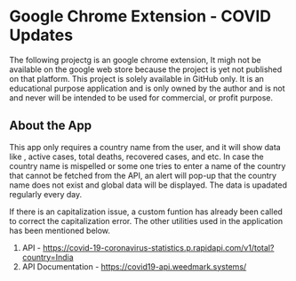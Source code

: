 # Google Chrome Extension - COVID Updates

The following projectg is an google chrome extension, It migh not be available on the google web store because the project is yet not published on that platform. This project is solely available in GitHub only. It is an educational purpose application and is only owned by the author and is not and never will be intended to be used for commercial, or profit purpose.

## About the App

This app only requires a country name from the user, and it will show data like , active cases, total deaths, recovered cases, and etc. In case the country name is mispelled or some one tries to enter a name of the country that cannot be fetched from the API, an alert will pop-up that the country name does not exist and global data will be displayed. The data is upadated regularly every day.

If there is an capitalization issue, a custom funtion has already been called to correct the capitalization error. The other utilities used in the application has been mentioned below.

1. API - https://covid-19-coronavirus-statistics.p.rapidapi.com/v1/total?country=India
2. API Documentation - https://covid19-api.weedmark.systems/

